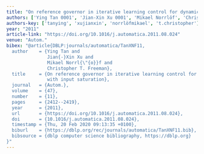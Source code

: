 ```yaml
---
title: "On reference governor in iterative learning control for dynamic systems with input saturation"
authors: ['Ying Tan 0001', 'Jian-Xin Xu 0001', 'Mikael Norrlöf', 'Christopher T. Freeman']
authors-key: ['tanying', 'xujianxin', 'norrlöfmikael', 't.christopher']
year: "2011"
article-link: "https://doi.org/10.1016/j.automatica.2011.08.024"
venue: "Autom."
bibex: "@article{DBLP:journals/automatica/TanXNF11,
  author    = {Ying Tan and
               Jian{-}Xin Xu and
               Mikael Norrl{\"{o}}f and
               Christopher T. Freeman},
  title     = {On reference governor in iterative learning control for dynamic systems
               with input saturation},
  journal   = {Autom.},
  volume    = {47},
  number    = {11},
  pages     = {2412--2419},
  year      = {2011},
  url       = {https://doi.org/10.1016/j.automatica.2011.08.024},
  doi       = {10.1016/j.automatica.2011.08.024},
  timestamp = {Thu, 20 Feb 2020 09:13:35 +0100},
  biburl    = {https://dblp.org/rec/journals/automatica/TanXNF11.bib},
  bibsource = {dblp computer science bibliography, https://dblp.org}
}"
---
```

